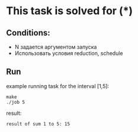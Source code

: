 # This task is solved for (*)
## Conditions:

- N задается аргументом запуска
- Использовать условия reduction, schedule

## Run

example running task for the interval [1,5]:

```
make
./job 5
```

result:

```
result of sum 1 to 5: 15
```